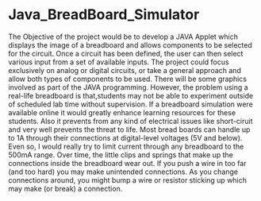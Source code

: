 # Java_BreadBoard_Simulator
The Objective of the project would be to develop a JAVA Applet which displays the image of a breadboard and allows components to be selected for the circuit. Once a circuit has been defined, the user can then select various input from a set of available inputs. The project could focus exclusively on analog or digital circuits, or take a general approach and allow both types of components to be used. There will be some graphics involved as part of the JAVA programming.
However, the problem using a real-life breadboard is that,students may not be able to experiment outside of scheduled lab time without supervision. If a breadboard simulation were available online it would greatly enhance learning resources for these students. 
Also it prevents from any kind of electrical issues like short-ciruit and very well prevents the threat to life.
Most bread boards can handle up to 1A through their connections at digital-level voltages (5V and below).  Even so, I would really try to limit current through any breadboard to the 500mA range.
Over time, the little clips and springs that make up the connections inside the breadboard wear out.  If you push a wire in too far (and too hard) you may make unintended connections.  As you change connections around, you might bump a wire or resistor sticking up which may make (or break) a connection.
